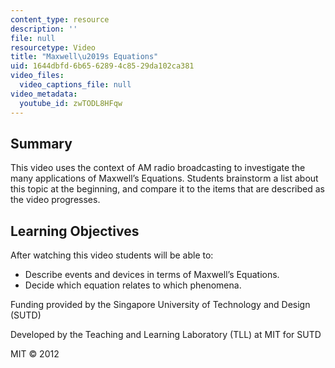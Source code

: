 ```yaml
---
content_type: resource
description: ''
file: null
resourcetype: Video
title: "Maxwell\u2019s Equations"
uid: 1644dbfd-6b65-6289-4c85-29da102ca381
video_files:
  video_captions_file: null
video_metadata:
  youtube_id: zwTODL8HFqw
---
```


Summary
-------

This video uses the context of AM radio broadcasting to investigate the many applications of Maxwell’s Equations. Students brainstorm a list about this topic at the beginning, and compare it to the items that are described as the video progresses.

Learning Objectives
-------------------

After watching this video students will be able to:

*   Describe events and devices in terms of Maxwell’s Equations.
*   Decide which equation relates to which phenomena.

Funding provided by the Singapore University of Technology and Design (SUTD)

Developed by the Teaching and Learning Laboratory (TLL) at MIT for SUTD

MIT © 2012